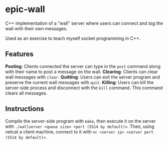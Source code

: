 # epic-wall
C++ implementation of a "wall" server where users can connect and *tag* the wall with their own messages. 

Used as an exercise to teach myself socket programming in C++.

## Features
**Posting**: Clients connected the server can type in the `post` command along with their name to post a message on the wall.
**Clearing**: Clients can clear wall messages with `clear`.
**Quitting**: Users can exit the server program and preserve the current wall messages with `quit`.
**Killing**: Users can kill the server-side process and disconnect with the `kill` command. This command clears all messages.

## Instructions
Compile the server-side program with `make`, then execute it on the server with `./wallserver <queue size> <port (5514 by default)>`.
Then, using netcat a client machine, connect to it with `nc <server ip> <server port (5514 by default)>`.
